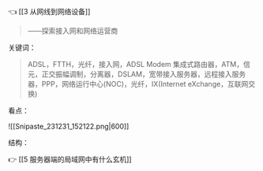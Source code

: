 👈 [[3 从网线到网络设备]]

> ——探索接入网和网络运营商

关键词：

> ADSL，FTTH，光纤，接入网，ADSL Modem 集成式路由器，ATM，信元，正交振幅调制，分离器，DSLAM，宽带接入服务器，远程接入服务器，PPP，网络运行中心(NOC)，光纤，IX(Internet eXchange，互联网交换)

看点：

![[Snipaste_231231_152122.png|600]]

> 

结构：



👉 [[5 服务器端的局域网中有什么玄机]]